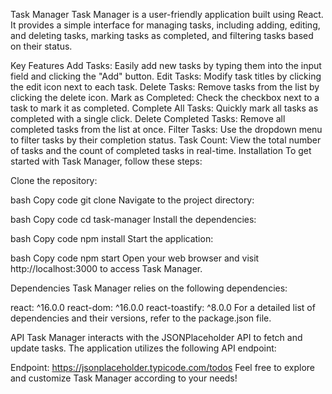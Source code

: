 
Task Manager
Task Manager is a user-friendly application built using React. It provides a simple interface for managing tasks, including adding, editing, and deleting tasks, marking tasks as completed, and filtering tasks based on their status.

Key Features
Add Tasks: Easily add new tasks by typing them into the input field and clicking the "Add" button.
Edit Tasks: Modify task titles by clicking the edit icon next to each task.
Delete Tasks: Remove tasks from the list by clicking the delete icon.
Mark as Completed: Check the checkbox next to a task to mark it as completed.
Complete All Tasks: Quickly mark all tasks as completed with a single click.
Delete Completed Tasks: Remove all completed tasks from the list at once.
Filter Tasks: Use the dropdown menu to filter tasks by their completion status.
Task Count: View the total number of tasks and the count of completed tasks in real-time.
Installation
To get started with Task Manager, follow these steps:

Clone the repository:

bash
Copy code
git clone <repository-url>
Navigate to the project directory:

bash
Copy code
cd task-manager
Install the dependencies:

bash
Copy code
npm install
Start the application:

bash
Copy code
npm start
Open your web browser and visit http://localhost:3000 to access Task Manager.

Dependencies
Task Manager relies on the following dependencies:

react: ^16.0.0
react-dom: ^16.0.0
react-toastify: ^8.0.0
For a detailed list of dependencies and their versions, refer to the package.json file.

API
Task Manager interacts with the JSONPlaceholder API to fetch and update tasks. The application utilizes the following API endpoint:

Endpoint: https://jsonplaceholder.typicode.com/todos
Feel free to explore and customize Task Manager according to your needs!
